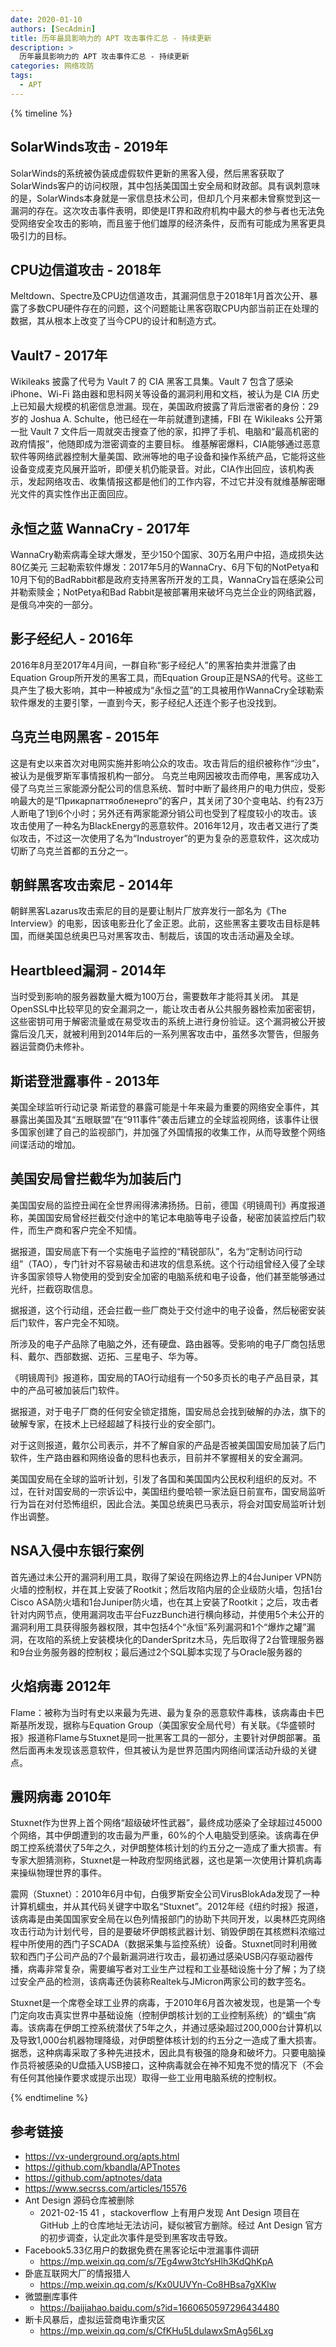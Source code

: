 ```yaml
---
date: 2020-01-10
authors: [SecAdmin]
title: 历年最具影响力的 APT 攻击事件汇总 - 持续更新
description: >
  历年最具影响力的 APT 攻击事件汇总 - 持续更新
categories: 网络攻防
tags:
  - APT
---
```



{% timeline %}
<!-- node 2019 年 -->

## SolarWinds攻击 - 2019年

SolarWinds的系统被伪装成虚假软件更新的黑客入侵，然后黑客获取了SolarWinds客户的访问权限，其中包括美国国土安全局和财政部。具有讽刺意味的是，SolarWinds本身就是一家信息技术公司，但却几个月来都未曾察觉到这一漏洞的存在。这次攻击事件表明，即使是IT界和政府机构中最大的参与者也无法免受网络安全攻击的影响，而且鉴于他们雄厚的经济条件，反而有可能成为黑客更具吸引力的目标。

<!-- node 2018 年  -->

## CPU边信道攻击 - 2018年

Meltdown、Spectre及CPU边信道攻击，其漏洞信息于2018年1月首次公开、暴露了多数CPU硬件存在的问题，这个问题能让黑客窃取CPU内部当前正在处理的数据，其从根本上改变了当今CPU的设计和制造方式。

<!-- node 2017 年 -->

## Vault7 - 2017年

Wikileaks 披露了代号为 Vault 7 的 CIA 黑客工具集。Vault 7 包含了感染 iPhone、Wi-Fi 路由器和思科网关等设备的漏洞利用和文档，被认为是 CIA 历史上已知最大规模的机密信息泄漏。现在，美国政府披露了背后泄密者的身份：29 岁的 Joshua A. Schulte，他已经在一年前就遭到逮捕，FBI 在 Wikileaks 公开第一批 Vault 7 文件后一周就突击搜查了他的家，扣押了手机、电脑和“最高机密的政府情报”，他随即成为泄密调查的主要目标。
维基解密爆料，CIA能够通过恶意软件等网络武器控制大量美国、欧洲等地的电子设备和操作系统产品，它能将这些设备变成麦克风展开监听，即便关机仍能录音。对此，CIA作出回应，该机构表示，发起网络攻击、收集情报这都是他们的工作内容，不过它并没有就维基解密曝光文件的真实性作出正面回应。

<!-- node 2017 年 -->

## 永恒之蓝 WannaCry - 2017年

WannaCry勒索病毒全球大爆发，至少150个国家、30万名用户中招，造成损失达80亿美元
三起勒索软件爆发：2017年5月的WannaCry、6月下旬的NotPetya和10月下旬的BadRabbit都是政府支持黑客所开发的工具，WannaCry旨在感染公司并勒索赎金；NotPetya和Bad Rabbit是被部署用来破坏乌克兰企业的网络武器，是俄乌冲突的一部分。

<!-- node 2016 年 -->

## 影子经纪人 - 2016年

2016年8月至2017年4月间，一群自称“影子经纪人”的黑客拍卖并泄露了由Equation Group所开发的黑客工具，而Equation Group正是NSA的代号。这些工具产生了极大影响，其中一种被成为“永恒之蓝”的工具被用作WannaCry全球勒索软件爆发的主要引擎，一直到今天，影子经纪人还连个影子也没找到。

<!-- node 2015 年 -->

## 乌克兰电网黑客 - 2015年

这是有史以来首次对电网实施并影响公众的攻击。攻击背后的组织被称作“沙虫”，被认为是俄罗斯军事情报机构一部分。
乌克兰电网因被攻击而停电，黑客成功入侵了乌克兰三家能源分配公司的信息系统、暂时中断了最终用户的电力供应，受影响最大的是“Прикарпаттяобленерго”的客户，其关闭了30个变电站、约有23万人断电了1到6个小时；另外还有两家能源分销公司也受到了程度较小的攻击。该攻击使用了一种名为BlackEnergy的恶意软件。2016年12月，攻击者又进行了类似攻击，不过这一次使用了名为“Industroyer”的更为复杂的恶意软件，这次成功切断了乌克兰首都的五分之一。

<!-- node 2014 年 -->

## 朝鲜黑客攻击索尼 - 2014年 

朝鲜黑客Lazarus攻击索尼的目的是要让制片厂放弃发行一部名为《The Interview》的电影，因该电影丑化了金正恩。此前，这些黑客主要攻击目标是韩国，而继美国总统奥巴马对黑客攻击、制裁后，该国的攻击活动遍及全球。

<!-- node 2014 年 -->

## Heartbleed漏洞 - 2014年 

当时受到影响的服务器数量大概为100万台，需要数年才能将其关闭。
其是OpenSSL中比较罕见的安全漏洞之一，能让攻击者从公共服务器检索加密密钥，这些密钥可用于解密流量或在易受攻击的系统上进行身份验证。这个漏洞被公开披露后没几天，就被利用到2014年后的一系列黑客攻击中，虽然多次警告，但服务器运营商仍未修补。

<!-- node 2013 年 -->

## 斯诺登泄露事件 - 2013年

美国全球监听行动记录
斯诺登的暴露可能是十年来最为重要的网络安全事件，其暴露出美国及其“五眼联盟”在“911事件”袭击后建立的全球监视网络，该事件让很多国家创建了自己的监视部门，并加强了外国情报的收集工作，从而导致整个网络间谍活动的增加。

## 美国安局曾拦截华为加装后门

美国国安局的监控丑闻在全世界闹得沸沸扬扬。日前，德国《明镜周刊》再度报道称，美国国安局曾经拦截交付途中的笔记本电脑等电子设备，秘密加装监控后门软件，而生产商和客户完全不知情。

据报道，国安局底下有一个实施电子监控的“精锐部队”，名为“定制访问行动组”（TAO），专门针对不容易破击和进攻的信息系统。这个行动组曾经入侵了全球许多国家领导人物使用的受到安全加密的电脑系统和电子设备，他们甚至能够通过光纤，拦截窃取信息。

据报道，这个行动组，还会拦截一些厂商处于交付途中的电子设备，然后秘密安装后门软件，客户完全不知晓。

所涉及的电子产品除了电脑之外，还有硬盘、路由器等。受影响的电子厂商包括思科、戴尔、西部数据、迈拓、三星电子、华为等。

《明镜周刊》报道称，国安局的TAO行动组有一个50多页长的电子产品目录，其中的产品可被加装后门软件。

据报道，对于电子厂商的任何安全锁定措施，国安局总会找到破解的办法，旗下的破解专家，在技术上已经超越了科技行业的安全部门。

对于这则报道，戴尔公司表示，并不了解自家的产品是否被美国国安局加装了后门软件，生产路由器和网络设备的思科也表示，目前并不掌握相关的安全漏洞。

美国国安局在全球的监听计划，引发了各国和美国国内公民权利组织的反对。不过，在针对国安局的一宗诉讼中，美国纽约曼哈顿一家法庭日前宣布，国安局监听行为旨在对付恐怖组织，因此合法。美国总统奥巴马表示，将会对国安局监听计划作出调整。

## NSA入侵中东银行案例

首先通过未公开的漏洞利用工具，取得了架设在网络边界上的4台Juniper VPN防火墙的控制权，并在其上安装了Rootkit；然后攻陷内层的企业级防火墙，包括1台Cisco ASA防火墙和1台Juniper防火墙，也在其上安装了Rootkit；之后，攻击者针对内网节点，使用漏洞攻击平台FuzzBunch进行横向移动，并使用5个未公开的漏洞利用工具获得服务器权限，其中包括4个“永恒”系列漏洞和1个“爆炸之罐”漏洞，在攻陷的系统上安装模块化的DanderSpritz木马，先后取得了2台管理服务器和9台业务服务器的控制权；最后通过2个SQL脚本实现了与Oracle服务器的

<!-- node 2012 年 -->

## 火焰病毒 2012年

Flame：被称为当时有史以来最为先进、最为复杂的恶意软件毒株，该病毒由卡巴斯基所发现，据称与Equation Group（美国家安全局代号）有关联。《华盛顿时报》报道称Flame与Stuxnet是同一批黑客工具的一部分，主要针对伊朗部署。虽然后面再未发现该恶意软件，但其被认为是世界范围内网络间谍活动升级的关键点。

<!-- node 2010 年 -->

## 震网病毒 2010年

Stuxnet作为世界上首个网络“超级破坏性武器”，最终成功感染了全球超过45000个网络，其中伊朗遭到的攻击最为严重，60%的个人电脑受到感染。该病毒在伊朗工控系统潜伏了5年之久，对伊朗整体核计划的约五分之一造成了重大损害。有专家大胆猜测称，Stuxnet是一种政府型网络武器，这也是第一次使用计算机病毒来操纵物理世界的事件。

震网（Stuxnet）：2010年6月中旬，白俄罗斯安全公司VirusBlokAda发现了一种计算机蠕虫，并从其代码关键字中取名“Stuxnet”。2012年经《纽约时报》报道，该病毒是由美国国家安全局在以色列情报部门的协助下共同开发，以奥林匹克网络攻击行动为计划代号，目的是要破坏伊朗核武器计划、销毁伊朗在其核燃料浓缩过程中所使用的西门子SCADA（数据采集与监控系统）设备。Stuxnet同时利用微软和西门子公司产品的7个最新漏洞进行攻击，最初通过感染USB闪存驱动器传播，病毒非常复杂，需要编写者对工业生产过程和工业基础设施十分了解；为了绕过安全产品的检测，该病毒还伪装称Realtek与JMicron两家公司的数字签名。

Stuxnet是一个席卷全球工业界的病毒，于2010年6月首次被发现，也是第一个专门定向攻击真实世界中基础设施（控制伊朗核计划的工业控制系统）的“蠕虫”病毒。该病毒在伊朗工控系统潜伏了5年之久，并通过感染超过200,000台计算机以及导致1,000台机器物理降级，对伊朗整体核计划的约五分之一造成了重大损害。据悉，这种病毒采取了多种先进技术，因此具有极强的隐身和破坏力。只要电脑操作员将被感染的U盘插入USB接口，这种病毒就会在神不知鬼不觉的情况下（不会有任何其他操作要求或提示出现）取得一些工业用电脑系统的控制权。

{% endtimeline %}


## 参考链接

* https://vx-underground.org/apts.html
* https://github.com/kbandla/APTnotes
* https://github.com/aptnotes/data
* https://www.secrss.com/articles/15576
* Ant Design 源码仓库被删除
	- 2021-02-15 41 ，stackoverflow 上有用户发现 Ant Design 项目在 GitHub 上的仓库地址无法访问，疑似被官方删除。经过 Ant Design 官方的初步调查，认定此次事件是受到黑客攻击导致。
* Facebook5.33亿用户的数据免费在黑客论坛中泄漏事件调研
	- https://mp.weixin.qq.com/s/7Eg4ww3tcYsHlh3KdQhKpA
* 卧底互联网大厂的情报猎人 
	- https://mp.weixin.qq.com/s/Kx0UUVYn-Co8HBsa7gXKlw
* 微盟删库事件
	- https://baijiahao.baidu.com/s?id=1660650597296434480
* 断卡风暴后，虚拟运营商电诈重灾区
	- https://mp.weixin.qq.com/s/CfKHu5LdulawxSmAg56Lxg